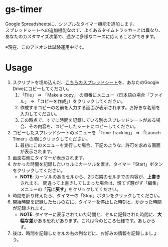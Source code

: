 # gs-timer

Google Spreadsheetsに、シンプルなタイマー機能を追加します。  
スプレッドシートへの追加機能なので、よくあるタイムトラッカーとは異なり、
あなたのカスタマイズ次第で、遥かに多様なニーズに応えることができます。

※現在、このアドオンは試験運用中です。

# Usage

1. スクリプトを埋め込んだ、[こちらのスプレッドシート](https://docs.google.com/a/33i.co.jp/spreadsheets/d/1KLaDfnIJL0xuLPiylvZN2kC31oyAJGBTEjz8l6noFBI/edit#gid=0)を、あなたのGoogle Driveにコピーしてください。
    1. 「File」 => 「Make a copy」 の順番にメニュー（日本語の場合「ファイル」 => 「コピーを作成」）をクリックしてください。
    2. 作成するコピーの名前を入力する画面が表示されます。お好きな名前を入力してください。
    3. この時点で、すでに時間を記録している別のスプレッドシートがある場合、その内容を、コピーしたシートにコピーしてください。
2. コピーしたスプレッドシートのメニューを「Time Tracking」 => 「Launch Timer」の順にクリックしてください。
    1. 最初にこのメニューを実行した場合、下記のような、許可を求める画面が表示されます。
3. 画面右側にタイマーが表示されます。
4. かかった時間を記録したいセルにカーソルを置き、タイマー「Start」ボタンをクリックしてください。
    - **NOTE**: カーソルのあるセルから、2つ右隣のセルまでの内容が、**上書き**されます。
      間違って上書きしてしまった場合は、慌てず騒がず「編集」メニューの「**元に戻す**」をクリックしてください。
5. 時間を計り終えたら、タイマーの「Stop」ボタンをクリックしてください。
6. 開始時間を記録したセルの右に、タイマーを停止した時刻と、かかった時間が記録されます。
    - **NOTE**: タイマーに表示されていた時間と、セルに記録された時間に、**大幅な差**がある恐れがあります。これは今のところ仕様です。あしからず。
7. 後は、時間を記録したセルの右の列などに、お好みの情報を記録しましょう。
